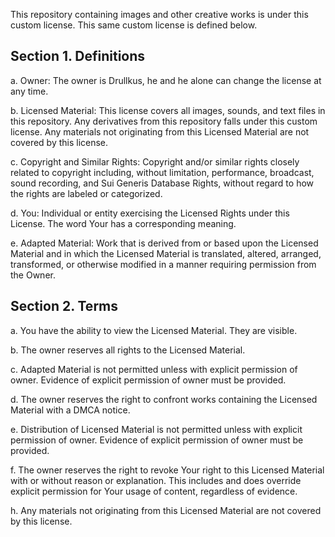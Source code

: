 This repository containing images and other creative works is under this custom license. This same custom license is defined below.

## Section 1. Definitions
a. Owner: The owner is Drullkus, he and he alone can change the license at any time. 

b. Licensed Material: This license covers all images, sounds, and text files in this repository. Any derivatives from this repository falls under this custom license. Any materials not originating from this Licensed Material are not covered by this license.

c. Copyright and Similar Rights: Copyright and/or similar rights closely related to copyright including, without limitation, performance, broadcast, sound recording, and Sui Generis Database Rights, without regard to how the rights are labeled or categorized.

d. You: Individual or entity exercising the Licensed Rights under this License. The word Your has a corresponding meaning.

e. Adapted Material: Work that is derived from or based upon the Licensed Material and in which the Licensed Material is translated, altered, arranged, transformed, or otherwise modified in a manner requiring permission from the Owner.

## Section 2. Terms
a. You have the ability to view the Licensed Material. They are visible.

b. The owner reserves all rights to the Licensed Material.

c. Adapted Material is not permitted unless with explicit permission of owner. Evidence of explicit permission of owner must be provided.

d. The owner reserves the right to confront works containing the Licensed Material with a DMCA notice.

e. Distribution of Licensed Material is not permitted unless with explicit permission of owner. Evidence of explicit permission of owner must be provided.

f. The owner reserves the right to revoke Your right to this Licensed Material with or without reason or explanation. This includes and does override explicit permission for Your usage of content, regardless of evidence.

h. Any materials not originating from this Licensed Material are not covered by this license.
